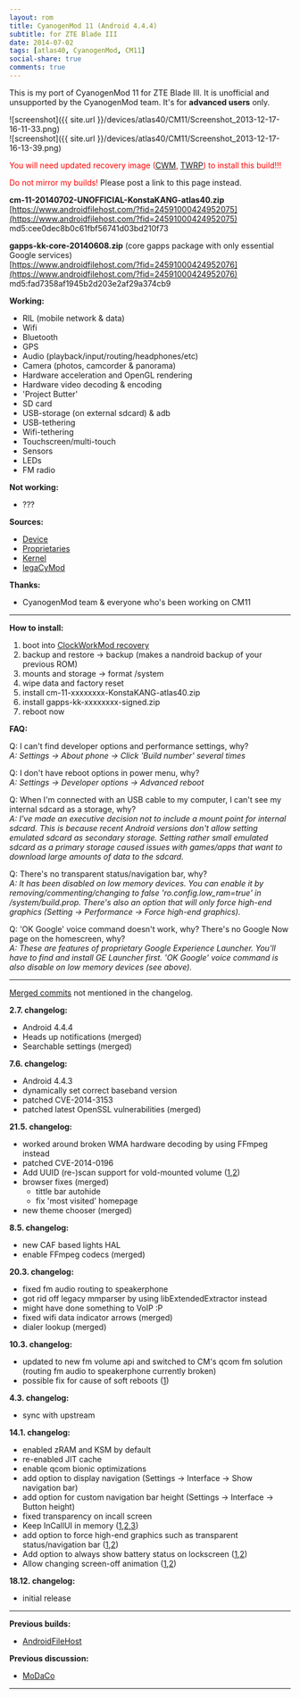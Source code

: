 ```yaml
---
layout: rom
title: CyanogenMod 11 (Android 4.4.4)
subtitle: for ZTE Blade III
date: 2014-07-02
tags: [atlas40, CyanogenMod, CM11]
social-share: true
comments: true
---
```


This is my port of CyanogenMod 11 for ZTE Blade III. It is unofficial and unsupported by the CyanogenMod team. It's for **advanced users** only.

![screenshot]({{ site.url }}/devices/atlas40/CM11/Screenshot_2013-12-17-16-11-33.png)  
![screenshot]({{ site.url }}/devices/atlas40/CM11/Screenshot_2013-12-17-16-13-39.png)

<span style="color:#ff0000;">You will need updated recovery image ([CWM](/devices/atlas40/CWM), [TWRP](/devices/atlas40/TWRP)) to install this build!!!</span>

<span style="color:#FF0000;">Do not mirror my builds!</span> Please post a link to this page instead.

**cm-11-20140702-UNOFFICIAL-KonstaKANG-atlas40.zip**  
[https://www.androidfilehost.com/?fid=24591000424952075](https://www.androidfilehost.com/?fid=24591000424952075)  
md5:cee0dec8b0c61fbf56741d03bd210f73

**gapps-kk-core-20140608.zip** (core gapps package with only essential Google services)  
[https://www.androidfilehost.com/?fid=24591000424952076](https://www.androidfilehost.com/?fid=24591000424952076)  
md5:fad7358af1945b2d203e2af29a374cb9

**Working:**

- RIL (mobile network & data)
- Wifi
- Bluetooth
- GPS
- Audio (playback/input/routing/headphones/etc)
- Camera (photos, camcorder & panorama)
- Hardware acceleration and OpenGL rendering
- Hardware video decoding & encoding
- 'Project Butter'
- SD card
- USB-storage (on external sdcard) & adb
- USB-tethering
- Wifi-tethering
- Touchscreen/multi-touch
- Sensors
- LEDs
- FM radio

**Not working:**

- ???

**Sources:**

- [Device](https://github.com/KonstaT/android_device_zte_atlas40/tree/cm-11.0)
- [Proprietaries](https://github.com/KonstaT/proprietary_vendor_zte/tree/cm-11.0)
- [Kernel](https://github.com/KonstaT/android_kernel_zte_msm7x27a/tree/cm-11.0)
- [legaCyMod](https://github.com/legaCyMod)

**Thanks:**

- CyanogenMod team & everyone who's been working on CM11

----

**How to install:**

1. boot into [ClockWorkMod recovery](/devices/atlas40/CWM)
2. backup and restore -> backup (makes a nandroid backup of your previous ROM)
3. mounts and storage -> format /system
4. wipe data and factory reset
5. install cm-11-xxxxxxxx-KonstaKANG-atlas40.zip
6. install gapps-kk-xxxxxxxx-signed.zip
7. reboot now

**FAQ:**

Q: I can't find developer options and performance settings, why?  
*A: Settings -> About phone -> Click 'Build number' several times*

Q: I don't have reboot options in power menu, why?  
*A: Settings -> Developer options -> Advanced reboot*

Q: When I'm connected with an USB cable to my computer, I can't see my internal sdcard as a storage, why?  
*A: I've made an executive decision not to include a mount point for internal sdcard. This is because recent Android versions don't allow setting emulated sdcard as secondary storage. Setting rather small emulated sdcard as a primary storage caused issues with games/apps that want to download large amounts of data to the sdcard.*

Q: There's no transparent status/navigation bar, why?  
*A: It has been disabled on low memory devices. You can enable it by removing/commenting/changing to false 'ro.config.low_ram=true' in /system/build.prop. There's also an option that will only force high-end graphics (Setting -> Performance -> Force high-end graphics).*  

Q: 'OK Google' voice command doesn't work, why? There's no Google Now page on the homescreen, why?  
*A: These are features of proprietary Google Experience Launcher. You'll have to find and install GE Launcher first. 'OK Google' voice command is also disable on low memory devices (see above).*

----

[Merged commits](https://review.lineageos.org/#/q/status:merged++branch:cm-11.0+-project:%255E.*device.*+-project:%255E.*kernel.*,n,z) not mentioned in the changelog.

**2.7. changelog:**

- Android 4.4.4
- Heads up notifications (merged)
- Searchable settings (merged)

**7.6. changelog:**

- Android 4.4.3
- dynamically set correct baseband version
- patched CVE-2014-3153
- patched latest OpenSSL vulnerabilities (merged)

**21.5. changelog:**

- worked around broken WMA hardware decoding by using FFmpeg instead
- patched CVE-2014-0196
- Add UUID (re-)scan support for vold-mounted volume ([1](https://review.cyanogenmod.org/#/c/64436/),[2](https://review.cyanogenmod.org/#/c/64437/))
- browser fixes (merged)
  - tittle bar autohide
  - fix 'most visited' homepage
- new theme chooser (merged)

**8.5. changelog:**

- new CAF based lights HAL
- enable FFmpeg codecs (merged)

**20.3. changelog:**

- fixed fm audio routing to speakerphone
- got rid off legacy mmparser by using libExtendedExtractor instead
- might have done something to VoIP :P
- fixed wifi data indicator arrows (merged)
- dialer lookup (merged)

**10.3. changelog:**

- updated to new fm volume api and switched to CM's qcom fm solution (routing fm audio to speakerphone currently broken)
- possible fix for cause of soft reboots ([1](http://review.androidarmv6.org/#/c/6653/))

**4.3. changelog:**

- sync with upstream

**14.1. changelog:**

- enabled zRAM and KSM by default
- re-enabled JIT cache
- enable qcom bionic optimizations
- add option to display navigation (Settings -> Interface -> Show navigation bar)
- add option for custom navigation bar height (Settings -> Interface -> Button height)
- fixed transparency on incall screen
- Keep InCallUI in memory ([1](https://review.cyanogenmod.org/#/c/57224/),[2](https://review.cyanogenmod.org/#/c/57225/),[3](https://review.cyanogenmod.org/#/c/57226/))
- add option to force high-end graphics such as transparent status/navigation bar ([1](https://review.cyanogenmod.org/#/c/57471/),[2](https://review.cyanogenmod.org/#/c/57303/))
- Add option to always show battery status on lockscreen ([1](https://review.cyanogenmod.org/#/c/56781/),[2](https://review.cyanogenmod.org/#/c/56780/))
- Allow changing screen-off animation ([1](https://review.cyanogenmod.org/#/c/54901/),[2](https://review.cyanogenmod.org/#/c/54900/))

**18.12. changelog:**

- initial release

----

**Previous builds:**

- [AndroidFileHost](https://www.androidfilehost.com/?w=files&flid=89911)

**Previous discussion:**

- [MoDaCo](http://www.modaco.com/topic/367241-cyanogenmod-11/)

----
